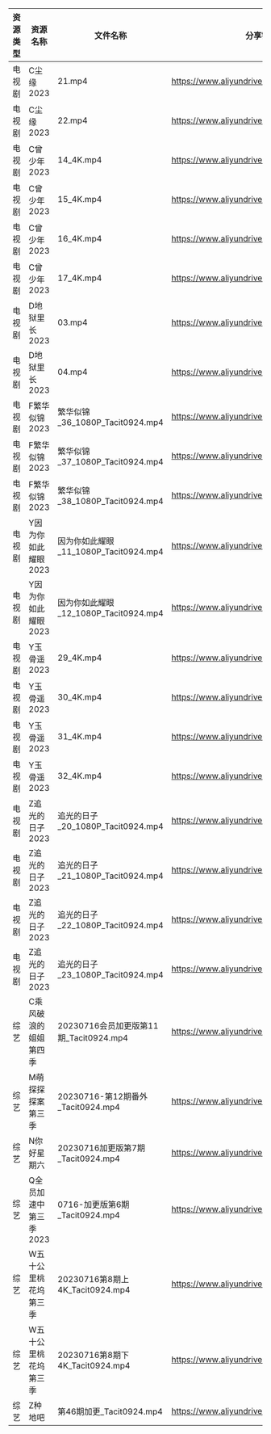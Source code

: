 | 资源类型 | 资源名称          | 文件名称                            | 分享链接                                      | 更新时间       |
| ---- | ------------- | ------------------------------- | ----------------------------------------- | ---------- |
| 电视剧  | C尘缘2023       | 21.mp4                          | https://www.aliyundrive.com/s/yWHajFwVrtP | 2023-07-17 |
| 电视剧  | C尘缘2023       | 22.mp4                          | https://www.aliyundrive.com/s/yWHajFwVrtP | 2023-07-17 |
| 电视剧  | C曾少年2023      | 14_4K.mp4                       | https://www.aliyundrive.com/s/FUrABu9z5Bh | 2023-07-17 |
| 电视剧  | C曾少年2023      | 15_4K.mp4                       | https://www.aliyundrive.com/s/FUrABu9z5Bh | 2023-07-17 |
| 电视剧  | C曾少年2023      | 16_4K.mp4                       | https://www.aliyundrive.com/s/FUrABu9z5Bh | 2023-07-17 |
| 电视剧  | C曾少年2023      | 17_4K.mp4                       | https://www.aliyundrive.com/s/FUrABu9z5Bh | 2023-07-17 |
| 电视剧  | D地狱里长2023     | 03.mp4                          | https://www.aliyundrive.com/s/aJsRiLaH982 | 2023-07-17 |
| 电视剧  | D地狱里长2023     | 04.mp4                          | https://www.aliyundrive.com/s/aJsRiLaH982 | 2023-07-17 |
| 电视剧  | F繁华似锦2023     | 繁华似锦_36_1080P_Tacit0924.mp4     | https://www.aliyundrive.com/s/nfqRpmX9zDs | 2023-07-17 |
| 电视剧  | F繁华似锦2023     | 繁华似锦_37_1080P_Tacit0924.mp4     | https://www.aliyundrive.com/s/nfqRpmX9zDs | 2023-07-17 |
| 电视剧  | F繁华似锦2023     | 繁华似锦_38_1080P_Tacit0924.mp4     | https://www.aliyundrive.com/s/nfqRpmX9zDs | 2023-07-17 |
| 电视剧  | Y因为你如此耀眼2023  | 因为你如此耀眼_11_1080P_Tacit0924.mp4  | https://www.aliyundrive.com/s/WLdrmG3sqtA | 2023-07-17 |
| 电视剧  | Y因为你如此耀眼2023  | 因为你如此耀眼_12_1080P_Tacit0924.mp4  | https://www.aliyundrive.com/s/WLdrmG3sqtA | 2023-07-17 |
| 电视剧  | Y玉骨遥2023      | 29_4K.mp4                       | https://www.aliyundrive.com/s/6XUEY7X9nW2 | 2023-07-17 |
| 电视剧  | Y玉骨遥2023      | 30_4K.mp4                       | https://www.aliyundrive.com/s/6XUEY7X9nW2 | 2023-07-17 |
| 电视剧  | Y玉骨遥2023      | 31_4K.mp4                       | https://www.aliyundrive.com/s/6XUEY7X9nW2 | 2023-07-17 |
| 电视剧  | Y玉骨遥2023      | 32_4K.mp4                       | https://www.aliyundrive.com/s/6XUEY7X9nW2 | 2023-07-17 |
| 电视剧  | Z追光的日子2023    | 追光的日子_20_1080P_Tacit0924.mp4    | https://www.aliyundrive.com/s/zzZYqa4urr9 | 2023-07-17 |
| 电视剧  | Z追光的日子2023    | 追光的日子_21_1080P_Tacit0924.mp4    | https://www.aliyundrive.com/s/zzZYqa4urr9 | 2023-07-17 |
| 电视剧  | Z追光的日子2023    | 追光的日子_22_1080P_Tacit0924.mp4    | https://www.aliyundrive.com/s/zzZYqa4urr9 | 2023-07-17 |
| 电视剧  | Z追光的日子2023    | 追光的日子_23_1080P_Tacit0924.mp4    | https://www.aliyundrive.com/s/zzZYqa4urr9 | 2023-07-17 |
| 综艺   | C乘风破浪的姐姐第四季   | 20230716会员加更版第11期_Tacit0924.mp4 | https://www.aliyundrive.com/s/PtzrForHMqQ | 2023-07-17 |
| 综艺   | M萌探探探案第三季     | 20230716-第12期番外_Tacit0924.mp4   | https://www.aliyundrive.com/s/S7KWk25DgnD | 2023-07-17 |
| 综艺   | N你好星期六        | 20230716加更版第7期_Tacit0924.mp4    | https://www.aliyundrive.com/s/QGPr3eRo3pE | 2023-07-17 |
| 综艺   | Q全员加速中第三季2023 | 0716-加更版第6期_Tacit0924.mp4       | https://www.aliyundrive.com/s/FvT7oNH6GCT | 2023-07-17 |
| 综艺   | W五十公里桃花坞第三季   | 20230716第8期上4K_Tacit0924.mp4    | https://www.aliyundrive.com/s/UM8vBhV25fT | 2023-07-17 |
| 综艺   | W五十公里桃花坞第三季   | 20230716第8期下4K_Tacit0924.mp4    | https://www.aliyundrive.com/s/UM8vBhV25fT | 2023-07-17 |
| 综艺   | Z种地吧          | 第46期加更_Tacit0924.mp4            | https://www.aliyundrive.com/s/X646VT8wnFZ | 2023-07-17 |
